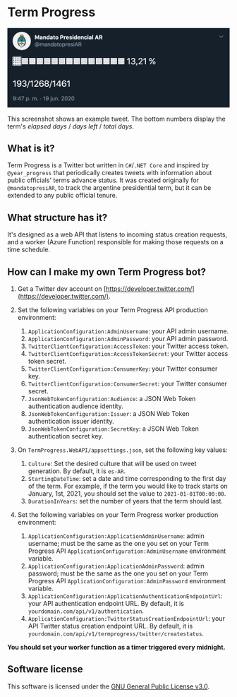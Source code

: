 # Term Progress

![Example tweet](./docs/img/example.png "Example tweet")

This screenshot shows an example tweet. The bottom numbers display the term's *elapsed days* / *days left* / *total days*.

## What is it?
Term Progress is a Twitter bot written in `C#`/`.NET Core` and inspired by `@year_progress` that periodically creates tweets with information about public officials' terms advance status. It was created originally for `@mandatopresiAR`, to track the argentine presidential term, but it can be extended to any public official tenure.

## What structure has it?
It's designed as a web API that listens to incoming status creation requests, and a worker (Azure Function) responsible for making those requests on a time schedule.

## How can I make my own Term Progress bot?
1. Get a Twitter dev account on [https://developer.twitter.com/](https://developer.twitter.com/).
   
2. Set the following variables on your Term Progress API production environment:
   1. `ApplicationConfiguration:AdminUsername`: your API admin username.
   2. `ApplicationConfiguration:AdminPassword`: your API admin password. 
   3. `TwitterClientConfiguration:AccessToken`: your Twitter access token.
   4. `TwitterClientConfiguration:AccessTokenSecret`: your Twitter access token secret.
   5. `TwitterClientConfiguration:ConsumerKey`: your Twitter consumer key.
   6. `TwitterClientConfiguration:ConsumerSecret`: your Twitter consumer secret.
   7. `JsonWebTokenConfiguration:Audience`: a JSON Web Token authentication audience identity.
   8. `JsonWebTokenConfiguration:Issuer`: a JSON Web Token authentication issuer identity.
   9. `JsonWebTokenConfiguration:SecretKey`: a JSON Web Token authentication secret key.

3.  On `TermProgress.WebAPI/appsettings.json`, set the following key values:
    1.  `Culture`: Set the desired culture that will be used on tweet generation. By default, it is `es-AR`.
    2.  `StartingDateTime`: set a date and time corresponding to the first day of the term. For example, if the term you would like to track starts on January, 1st, 2021, you should set the value to `2021-01-01T00:00:00`.
    3.  `DurationInYears`: set the number of years that the term should last.
   
4. Set the following variables on your Term Progress worker production environment:
   1. `ApplicationConfiguration:ApplicationAdminUsername`: admin username; must be the same as the one you set on your Term Progress API `ApplicationConfiguration:AdminUsername` environment variable.
   2. `ApplicationConfiguration:ApplicationAdminPassword`: admin password; must be the same as the one you set on your Term Progress API `ApplicationConfiguration:AdminPassword` environment variable.
   3. `ApplicationConfiguration:ApplicationAuthenticationEndpointUrl`: your API authentication endpoint URL. By default, it is `yourdomain.com/api/v1/authentication`.
   4. `ApplicationConfiguration:TwitterStatusCreationEndpointUrl`: your API Twitter status creation endpoint URL. By default, it is `yourdomain.com/api/v1/termprogress/twitter/createstatus`.

**You should set your worker function as a timer triggered every midnight.**

## Software license
This software is licensed under the [GNU General Public License v3.0](./LICENSE.md).